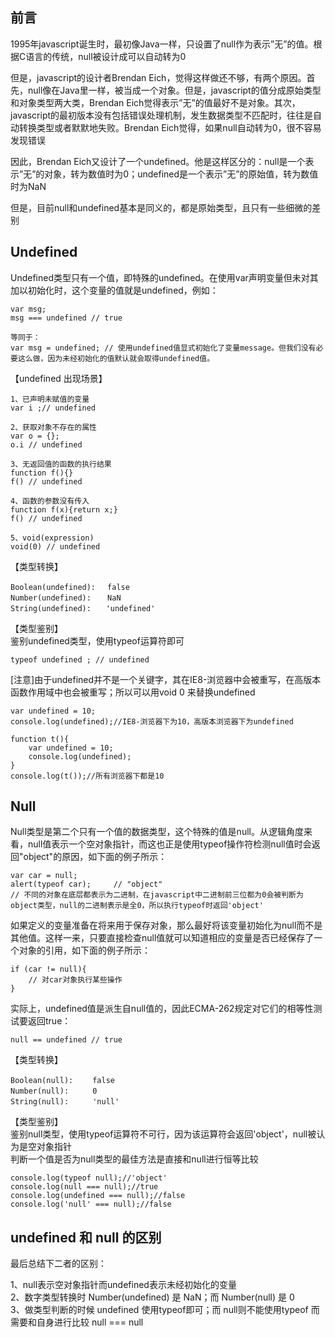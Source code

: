 ## 前言
1995年javascript诞生时，最初像Java一样，只设置了null作为表示”无”的值。根据C语言的传统，null被设计成可以自动转为0

但是，javascript的设计者Brendan Eich，觉得这样做还不够，有两个原因。首先，null像在Java里一样，被当成一个对象。但是，javascript的值分成原始类型和对象类型两大类，Brendan Eich觉得表示”无”的值最好不是对象。其次，javascript的最初版本没有包括错误处理机制，发生数据类型不匹配时，往往是自动转换类型或者默默地失败。Brendan Eich觉得，如果null自动转为0，很不容易发现错误

因此，Brendan Eich又设计了一个undefined。他是这样区分的：null是一个表示”无”的对象，转为数值时为0；undefined是一个表示”无”的原始值，转为数值时为NaN

但是，目前null和undefined基本是同义的，都是原始类型，且只有一些细微的差别

## Undefined
Undefined类型只有一个值，即特殊的undefined。在使用var声明变量但未对其加以初始化时，这个变量的值就是undefined，例如：
```
var msg;
msg === undefined // true

等同于：
var msg = undefined; // 使用undefined值显式初始化了变量message。但我们没有必要这么做，因为未经初始化的值默认就会取得undefined值。
```

【undefined 出现场景】
```
1、已声明未赋值的变量
var i ;// undefined

2、获取对象不存在的属性
var o = {};
o.i // undefined

3、无返回值的函数的执行结果
function f(){}
f() // undefined

4、函数的参数没有传入
function f(x){return x;}
f() // undefined

5、void(expression)
void(0) // undefined
```

【类型转换】
```
Boolean(undefined):　 false
Number(undefined):　  NaN
String(undefined):　　'undefined'  
```

【类型鉴别】  
 鉴别undefined类型，使用typeof运算符即可
```
typeof undefined ; // undefined
```

[注意]由于undefined并不是一个关键字，其在IE8-浏览器中会被重写，在高版本函数作用域中也会被重写；所以可以用void 0 来替换undefined
```
var undefined = 10;
console.log(undefined);//IE8-浏览器下为10，高版本浏览器下为undefined

function t(){
    var undefined = 10;
    console.log(undefined);
}
console.log(t());//所有浏览器下都是10
```

## Null
Null类型是第二个只有一个值的数据类型，这个特殊的值是null。从逻辑角度来看，null值表示一个空对象指针，而这也正是使用typeof操作符检测null值时会返回"object"的原因，如下面的例子所示：
```
var car = null;
alert(typeof car);     // "object"
// 不同的对象在底层都表示为二进制，在javascript中二进制前三位都为0会被判断为object类型，null的二进制表示是全0，所以执行typeof时返回'object'
```

如果定义的变量准备在将来用于保存对象，那么最好将该变量初始化为null而不是其他值。这样一来，只要直接检查null值就可以知道相应的变量是否已经保存了一个对象的引用，如下面的例子所示：

```
if (car != null){
    // 对car对象执行某些操作
}
```

实际上，undefined值是派生自null值的，因此ECMA-262规定对它们的相等性测试要返回true：
```
null == undefined // true
```

【类型转换】
```
Boolean(null): 　　false
Number(null):　　  0
String(null): 　　 'null'
```

【类型鉴别】  
鉴别null类型，使用typeof运算符不可行，因为该运算符会返回'object'，null被认为是空对象指针  
判断一个值是否为null类型的最佳方法是直接和null进行恒等比较

```
console.log(typeof null);//'object'
console.log(null === null);//true
console.log(undefined === null);//false
console.log('null' === null);//false
```

## undefined 和 null 的区别
最后总结下二者的区别：

1、null表示空对象指针而undefined表示未经初始化的变量  
2、数字类型转换时 Number(undefined) 是 NaN；而 Number(null) 是 0  
3、做类型判断的时候 undefined 使用typeof即可；而 null则不能使用typeof 而需要和自身进行比较 null === null
